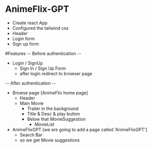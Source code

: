 # AnimeFlix-GPT

- Create react App
- Configured the tailwind css
- Header
- Login form
- Sign up form


#Features
-- Before authentication --
- Login / SignUp
    - Sign In / Sign Up Form
    - after login redirect to browser page

-- After authentication --
- Browse page [AnimeFlix home page]
    - Header
    - Main Movie
        - Trailer in the background
        - Title & Desc & play button
        - Below that MovieSuggestion
            - MovieList
- AnimeFlixGPT  [we are going to add a page called 'AnimeFlixGPT'] 
    - Search Bar
    - so we get Movie suggestions


